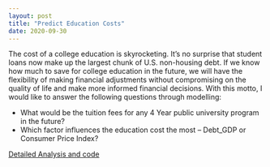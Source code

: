 ```yaml
---
layout: post
title: "Predict Education Costs"
date: 2020-09-30
---
```


The cost of a college education is skyrocketing. It’s no surprise that student loans now make up the largest chunk of U.S. non-housing debt. If we know how much to save for college education in the future, we will have the flexibility of making financial adjustments without compromising on the quality of life and make more informed financial decisions. With this motto, I would like to answer the following questions through modelling: 
<ul><li>What would be the tuition fees for any 4 Year public university program in the future?</li>
<li>Which factor influences the education cost the most – Debt_GDP or Consumer Price Index?</li></ul>

<a href="/assets/PredictEducationCosts/PredictEducationCosts.html">Detailed Analysis and code</a>
